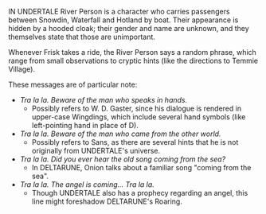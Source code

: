 IN UNDERTALE River Person is a character who carries passengers between Snowdin, Waterfall and Hotland by boat. Their appearance is hidden by a hooded cloak; their gender and name are unknown, and they themselves state that those are unimportant.

Whenever Frisk takes a ride, the River Person says a random phrase, which range from small observations to cryptic hints (like the directions to Temmie Village).

These messages are of particular note:

- _Tra la la. Beware of the man who speaks in hands._ 
	- Possibly refers to W. D. Gaster, since his dialogue is rendered in upper-case Wingdings, which include several hand symbols (like left-pointing hand in place of D).
- _Tra la la. Beware of the man who came from the other world._ 
	- Possibly refers to <a onclick="loadFile('Sans.md')">Sans</a>, as there are several hints that he is not originally from UNDERTALE's universe.
- _Tra la la. Did you ever hear the old song coming from the sea?_ 
	- In DELTARUNE, <a onclick="loadFile('Onion.md')">Onion</a> talks about a familiar song "coming from the sea".
- _Tra la la. The angel is coming... Tra la la._ 
	- Though UNDERTALE also has a prophecy regarding an angel, this line might foreshadow DELTARUNE's Roaring.